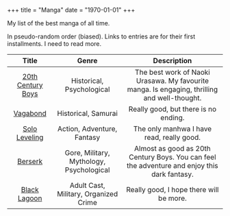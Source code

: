+++
title = "Manga"
date = "1970-01-01"
+++

My list of the best manga of all time.
<!--more-->

In pseudo-random order (biased). Links to entries are for their first installments. I need to read more.

|  Title  |  Genre  |  Description  |
|:-------:|:-------:|:-------------:|
[20th Century Boys](https://myanimelist.net/manga/3/20th_Century_Boys) | Historical, Psychological | The best work of Naoki Urasawa. My favourite manga. Is engaging, thrilling and well-thought.
[Vagabond](https://myanimelist.net/manga/656/Vagabond) | Historical, Samurai | Really good, but there is no ending.
[Solo Leveling](https://myanimelist.net/manga/121496/Solo_Leveling) | Action, Adventure, Fantasy | The only manhwa I have read, really good.
[Berserk](https://myanimelist.net/manga/2/Berserk?q=berserk&cat=manga) | Gore, Military, Mythology, Psychological | Almost as good as 20th Century Boys. You can feel the adventure and enjoy this dark fantasy.
[Black Lagoon](https://myanimelist.net/manga/735/Black_Lagoon?q=black%20lagoon&cat=manga) | Adult Cast, Military, Organized Crime | Really good, I hope there will be more.
